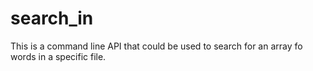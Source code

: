 # search_in
This is a command line API that could be used to search for an array fo words in a specific file.
